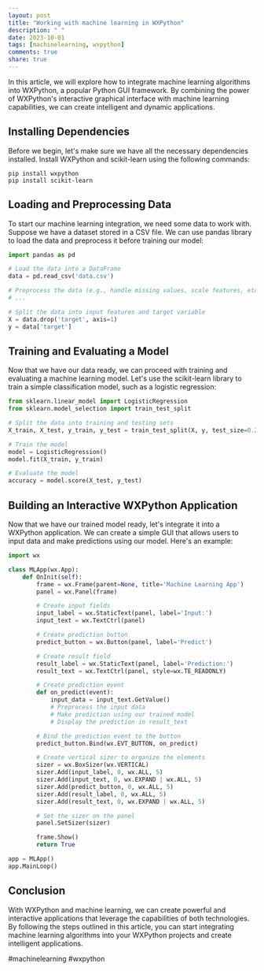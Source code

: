 ```yaml
---
layout: post
title: "Working with machine learning in WXPython"
description: " "
date: 2023-10-01
tags: [machinelearning, wxpython]
comments: true
share: true
---
```


In this article, we will explore how to integrate machine learning algorithms into WXPython, a popular Python GUI framework. By combining the power of WXPython's interactive graphical interface with machine learning capabilities, we can create intelligent and dynamic applications.

## Installing Dependencies

Before we begin, let's make sure we have all the necessary dependencies installed. Install WXPython and scikit-learn using the following commands:

```shell
pip install wxpython
pip install scikit-learn
```

## Loading and Preprocessing Data

To start our machine learning integration, we need some data to work with. Suppose we have a dataset stored in a CSV file. We can use pandas library to load the data and preprocess it before training our model:

```python
import pandas as pd

# Load the data into a DataFrame
data = pd.read_csv('data.csv')

# Preprocess the data (e.g., handle missing values, scale features, etc.)
# ...

# Split the data into input features and target variable
X = data.drop('target', axis=1)
y = data['target']
```

## Training and Evaluating a Model

Now that we have our data ready, we can proceed with training and evaluating a machine learning model. Let's use the scikit-learn library to train a simple classification model, such as a logistic regression:

```python
from sklearn.linear_model import LogisticRegression
from sklearn.model_selection import train_test_split

# Split the data into training and testing sets
X_train, X_test, y_train, y_test = train_test_split(X, y, test_size=0.2)

# Train the model
model = LogisticRegression()
model.fit(X_train, y_train)

# Evaluate the model
accuracy = model.score(X_test, y_test)
```

## Building an Interactive WXPython Application

Now that we have our trained model ready, let's integrate it into a WXPython application. We can create a simple GUI that allows users to input data and make predictions using our model. Here's an example:

```python
import wx

class MLApp(wx.App):
    def OnInit(self):
        frame = wx.Frame(parent=None, title='Machine Learning App')
        panel = wx.Panel(frame)

        # Create input fields
        input_label = wx.StaticText(panel, label='Input:')
        input_text = wx.TextCtrl(panel)

        # Create prediction button
        predict_button = wx.Button(panel, label='Predict')

        # Create result field
        result_label = wx.StaticText(panel, label='Prediction:')
        result_text = wx.TextCtrl(panel, style=wx.TE_READONLY)

        # Create prediction event
        def on_predict(event):
            input_data = input_text.GetValue()
            # Preprocess the input data
            # Make prediction using our trained model
            # Display the prediction in result_text

        # Bind the prediction event to the button
        predict_button.Bind(wx.EVT_BUTTON, on_predict)

        # Create vertical sizer to organize the elements
        sizer = wx.BoxSizer(wx.VERTICAL)
        sizer.Add(input_label, 0, wx.ALL, 5)
        sizer.Add(input_text, 0, wx.EXPAND | wx.ALL, 5)
        sizer.Add(predict_button, 0, wx.ALL, 5)
        sizer.Add(result_label, 0, wx.ALL, 5)
        sizer.Add(result_text, 0, wx.EXPAND | wx.ALL, 5)

        # Set the sizer on the panel
        panel.SetSizer(sizer)

        frame.Show()
        return True

app = MLApp()
app.MainLoop()
```

## Conclusion

With WXPython and machine learning, we can create powerful and interactive applications that leverage the capabilities of both technologies. By following the steps outlined in this article, you can start integrating machine learning algorithms into your WXPython projects and create intelligent applications.

#machinelearning #wxpython